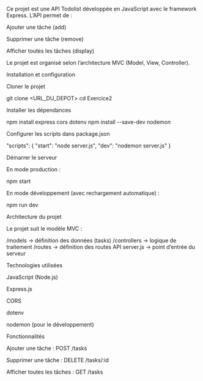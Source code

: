 Ce projet est une API Todolist développée en JavaScript avec le framework Express. L’API permet de :

Ajouter une tâche (add)

Supprimer une tâche (remove)

Afficher toutes les tâches (display)

Le projet est organisé selon l’architecture MVC (Model, View, Controller).

 Installation et configuration

Cloner le projet

git clone <URL_DU_DEPOT>
cd Exercice2


Installer les dépendances

npm install express cors dotenv
npm install --save-dev nodemon


Configurer les scripts dans package.json

"scripts": {
  "start": "node server.js",
  "dev": "nodemon server.js"
}


Démarrer le serveur

En mode production :

npm start


En mode développement (avec rechargement automatique) :

npm run dev

 Architecture du projet

Le projet suit le modèle MVC :

/models    -> définition des données (tasks)
/controllers -> logique de traitement
/routes    -> définition des routes API
server.js  -> point d’entrée du serveur

 Technologies utilisées

JavaScript (Node.js)

Express.js

CORS

dotenv

nodemon (pour le développement)

 Fonctionnalités

Ajouter une tâche : POST /tasks

Supprimer une tâche : DELETE /tasks/:id

Afficher toutes les tâches : GET /tasks